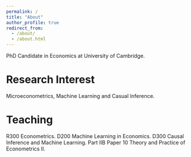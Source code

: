 ```yaml
---
permalink: /
title: "About"
author_profile: true
redirect_from: 
  - /about/
  - /about.html
---
```


PhD Candidate in Economics at University of Cambridge.

Research Interest
======
Microeconometrics, Machine Learning and Casual Inference.

Teaching
======
R300 Econometrics.
D200 Machine Learning in Economics.
D300 Causal Inference and Machine Learning. 
Part IIB Paper 10 Theory and Practice of Econometrics II.

